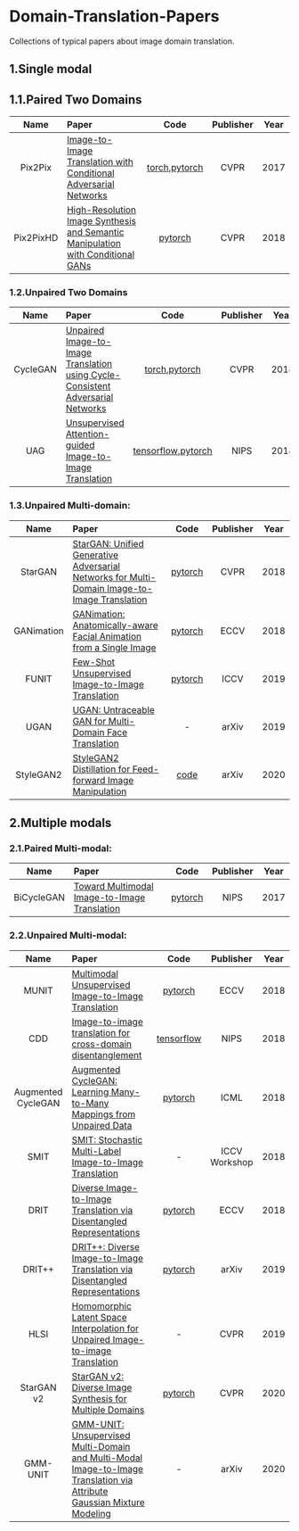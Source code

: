 # Domain-Translation-Papers
Collections of typical papers about image domain translation.


## 1.Single modal

## 1.1.Paired Two Domains

|Name|Paper|Code|Publisher|Year|
|:----:|:-----|:----:|:----:|:----:|
|Pix2Pix|[Image-to-Image Translation with Conditional Adversarial Networks](https://arxiv.org/pdf/1611.07004.pdf)|[torch](https://github.com/phillipi/pix2pix),[pytorch](https://github.com/junyanz/pytorch-CycleGAN-and-pix2pix)|CVPR|2017|
|Pix2PixHD|[High-Resolution Image Synthesis and Semantic Manipulation with Conditional GANs](https://github.com/NVIDIA/pix2pixHD)|[pytorch](https://github.com/NVIDIA/pix2pixHD)|CVPR|2018|

### 1.2.Unpaired Two Domains

|Name|Paper|Code|Publisher|Year|
|:----:|:-----|:----:|:----:|:----:|
|CycleGAN|[Unpaired Image-to-Image Translation using Cycle-Consistent Adversarial Networks](https://arxiv.org/pdf/1703.10593.pdf)|[torch](https://github.com/junyanz/CycleGAN),[pytorch](https://github.com/junyanz/pytorch-CycleGAN-and-pix2pix)|CVPR|2018|
|UAG|[Unsupervised Attention-guided Image-to-Image Translation](https://arxiv.org/pdf/1806.02311.pdf)|[tensorflow](https://github.com/AlamiMejjati/Unsupervised-Attention-guided-Image-to-Image-Translation),[pytorch](https://github.com/yhlleo/uaggan)|NIPS|2018|

### 1.3.Unpaired Multi-domain:

|Name|Paper|Code|Publisher|Year|
|:----:|:-----|:----:|:----:|:----:|
|StarGAN|[StarGAN: Unified Generative Adversarial Networks for Multi-Domain Image-to-Image Translation](https://arxiv.org/pdf/1711.09020.pdf)|[pytorch](https://github.com/yunjey/stargan)|CVPR|2018|
|GANimation|[GANimation: Anatomically-aware Facial Animation from a Single Image](https://arxiv.org/pdf/1807.09251.pdf)|[pytorch](https://github.com/albertpumarola/GANimation)|ECCV|2018|
|FUNIT|[Few-Shot Unsupervised Image-to-Image Translation](https://arxiv.org/pdf/1905.01723.pdf)|[pytorch](https://github.com/NVLabs/FUNIT)|ICCV|2019|
|UGAN|[UGAN: Untraceable GAN for Multi-Domain Face Translation](https://arxiv.org/pdf/1907.11418.pdf)|-|arXiv|2019|
|StyleGAN2|[StyleGAN2 Distillation for Feed-forward Image Manipulation](https://arxiv.org/pdf/2003.03581.pdf)|[code](https://github.com/EvgenyKashin/stylegan2-distillation)|arXiv|2020|

## 2.Multiple modals
   
### 2.1.Paired Multi-modal:
|Name|Paper|Code|Publisher|Year|
|:----:|:-----|:----:|:----:|:----:|
|BiCycleGAN|[Toward Multimodal Image-to-Image Translation](https://arxiv.org/pdf/1711.11586.pdf)|[pytorch](https://github.com/junyanz/BicycleGAN)|NIPS|2017|

### 2.2.Unpaired Multi-modal:
|Name|Paper|Code|Publisher|Year|
|:----:|:-----|:----:|:----:|:----:|
|MUNIT|[Multimodal Unsupervised Image-to-Image Translation](https://arxiv.org/pdf/1804.04732.pdf)|[pytorch](https://github.com/NVlabs/MUNIT)|ECCV|2018|
|CDD|[Image-to-image translation for cross-domain disentanglement](https://arxiv.org/pdf/1805.09730.pdf)|[tensorflow](https://github.com/agonzgarc/cross-domain-disen)|NIPS|2018|
|Augmented CycleGAN|[Augmented CycleGAN: Learning Many-to-Many Mappings from Unpaired Data](https://arxiv.org/pdf/1802.10151.pdf)|[pytorch](https://github.com/aalmah/augmented_cyclegan)|ICML|2018|
|SMIT|[SMIT: Stochastic Multi-Label Image-to-Image Translation](https://arxiv.org/pdf/1812.03704.pdf)|-|ICCV Workshop|2018|
|DRIT|[Diverse Image-to-Image Translation via Disentangled Representations](https://arxiv.org/pdf/1808.00948.pdf)|[pytorch](https://github.com/HsinYingLee/DRIT)|ECCV|2018|
|DRIT++|[DRIT++: Diverse Image-to-Image Translation via Disentangled Representations](https://arxiv.org/pdf/1905.01270.pdf)|[pytorch](https://github.com/HsinYingLee/DRIT)|arXiv|2019|
|HLSI|[Homomorphic Latent Space Interpolation for Unpaired Image-to-image Translation](http://openaccess.thecvf.com/content_CVPR_2019/papers/Chen_Homomorphic_Latent_Space_Interpolation_for_Unpaired_Image-To-Image_Translation_CVPR_2019_paper.pdf)|-|CVPR|2019|
|StarGAN v2|[StarGAN v2: Diverse Image Synthesis for Multiple Domains](https://arxiv.org/abs/1912.01865)|[pytorch](https://github.com/clovaai/stargan-v2)|CVPR|2020|
|GMM-UNIT|[GMM-UNIT: Unsupervised Multi-Domain and Multi-Modal Image-to-Image Translation via Attribute Gaussian Mixture Modeling](https://arxiv.org/pdf/2003.06788.pdf)|-|arXiv|2020|

